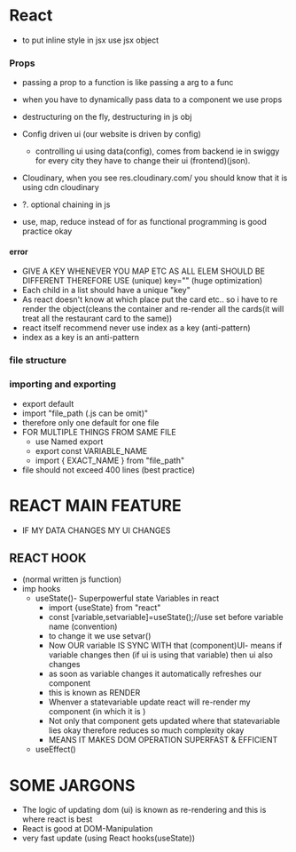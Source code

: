 # React

- to put inline style in jsx use jsx object
### Props
-  passing a prop to a function is like passing a arg to a func
-  when you have to dynamically pass data to a component we use props
- destructuring on the fly, destructuring in js obj
- Config driven ui (our website is driven by config)
    - controlling ui using data(config), comes from backend ie in swiggy for every city  they have to change their ui (frontend)(json).

- Cloudinary, when you see res.cloudinary.com/ you should know that it is using cdn cloudinary
- ?. optional chaining in js
- use, map, reduce instead of for as functional programming is good practice okay 

#### error
-  GIVE A KEY WHENEVER YOU MAP ETC AS ALL ELEM SHOULD BE DIFFERENT THEREFORE USE (unique) key="" (huge optimization)
- Each child in a list should have a unique "key"
- As react doesn't know at which place put the card etc.. so i have to re render the object(cleans the container and re-render all the cards(it will treat all the restaurant card to the same))
- react itself recommend never use index as a key (anti-pattern)
- index as a key is an anti-pattern
### file structure
### importing and exporting
- export default <NameOfComp>
- import <anyNameAsWeAreUsingDefault> "file_path (.js can be omit)" 
- therefore only one default for one file
- FOR MULTIPLE THINGS FROM SAME FILE
  - use Named export
  - export const VARIABLE_NAME
  - import { EXACT_NAME } from "file_path"
- file should not exceed 400 lines (best practice)

# REACT MAIN FEATURE
- IF MY DATA CHANGES MY UI CHANGES
 ## REACT HOOK
  - (normal written js function)
  - imp hooks
    - useState()- Superpowerful state Variables in react 
      - import {useState} from "react"
      - const [variable,setvariable]=useState(<ValueForVariable>);//use set before variable name (convention)
      - to change it we use setvar(<ValueForVar>)
      - Now OUR variable IS SYNC WITH that (component)UI- means if variable changes then (if ui is using that variable)
      then ui also changes
      - as soon as variable changes it automatically refreshes our component
      - this is known as RENDER
      - Whenver a statevariable update react will re-render my component (in which it is )
      - Not only that component gets updated where that statevariable lies okay therefore reduces so much complexity okay
      - MEANS IT MAKES DOM OPERATION SUPERFAST & EFFICIENT
    - useEffect()


# SOME JARGONS
- The logic of updating dom (ui) is known as re-rendering and this is where react is best
- React is good at DOM-Manipulation
- very fast update (using React hooks(useState))
